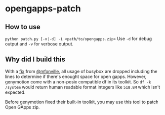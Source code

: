 # opengapps-patch

## How to use ##
`python patch.py [-v|-d] -i <path/to/opengapps.zip>`
Use `-d` for debug output and `-v` for verbose output.

## Why did I build this ##
With a [fix](https://github.com/opengapps/opengapps/commit/968b7795e266fa43317494c2500f80cc72640349) from [@mfonville](https://github.com/mfonville), all usage of busybox are dropped including the lines to determine if there's enought space for open gapps. However, genymotion come with a non-posix compatible df in its toolkit. So `df -k /system` would return human readable format integers like `518.8M` which isn't expected.

Before genymotion fixed their built-in toolkit, you may use this tool to patch Open GApps zip.